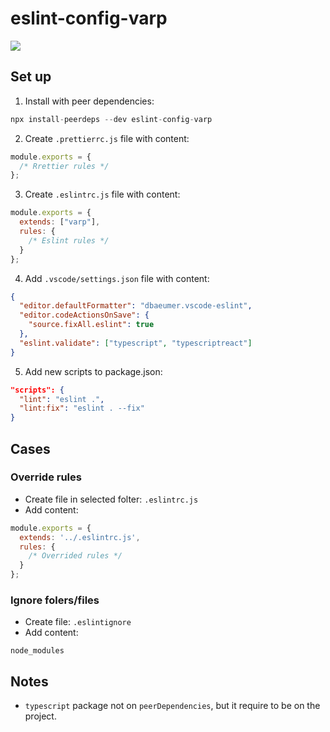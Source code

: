 # eslint-config-varp

<a href="https://www.npmjs.com/package/eslint-config-varp">
    <img src="https://nodei.co/npm/eslint-config-varp.png?mini=true">
</a>

## Set up

1. Install with peer dependencies:

```js
npx install-peerdeps --dev eslint-config-varp
```

2. Create `.prettierrc.js` file with content:

```js
module.exports = {
  /* Rrettier rules */
};

```

3. Create `.eslintrc.js` file with content:

```js
module.exports = {
  extends: ["varp"],
  rules: {
    /* Eslint rules */
  }
};
```

4. Add `.vscode/settings.json` file with content:
```json
{
  "editor.defaultFormatter": "dbaeumer.vscode-eslint",
  "editor.codeActionsOnSave": {
    "source.fixAll.eslint": true
  },
  "eslint.validate": ["typescript", "typescriptreact"]
}
```

5. Add new scripts to package.json:

```json
"scripts": {
  "lint": "eslint .",
  "lint:fix": "eslint . --fix"
}
```

## Cases

### Override rules

* Create file in selected folter: `.eslintrc.js`
* Add content:
```js
module.exports = {
  extends: '../.eslintrc.js',
  rules: {
    /* Overrided rules */
  }
};
```

### Ignore folers/files
* Create file: `.eslintignore`
* Add content:
```
node_modules
```

## Notes

- `typescript` package not on `peerDependencies`, but it require to be on the project.

